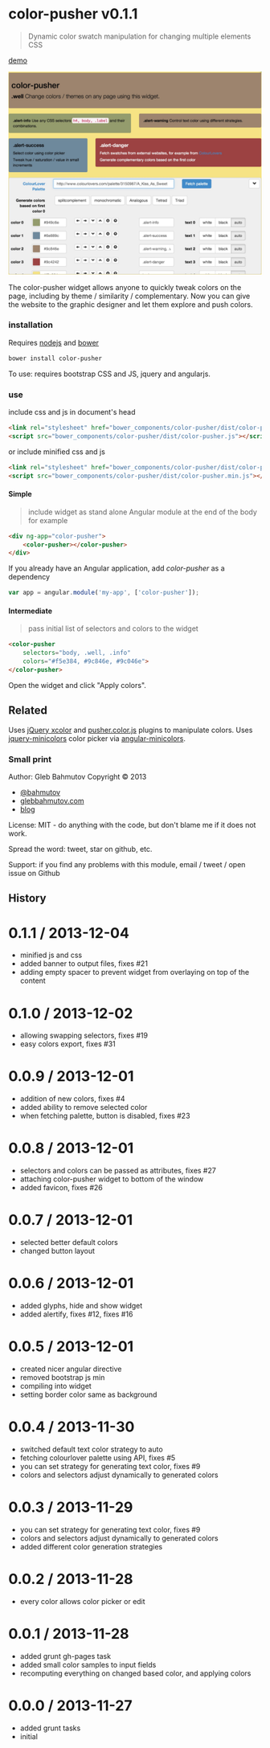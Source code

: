 # color-pusher v0.1.1

> Dynamic color swatch manipulation for changing multiple elements CSS

[demo](http://glebbahmutov.com/color-pusher/)

![color-pusher screenshot](docs/color-pusher.jpg)

The color-pusher widget allows anyone to quickly tweak colors on the page,
including by theme / similarity / complementary.
Now you can give the website to the graphic designer and let them
explore and push colors.

### installation

Requires [nodejs](http://nodejs.org/) and [bower](http://bower.io/)

```sh
bower install color-pusher
```

To use: requires bootstrap CSS and JS, jquery and angularjs.




### use

include css and js in document's head

```html
<link rel="stylesheet" href="bower_components/color-pusher/dist/color-pusher.css">
<script src="bower_components/color-pusher/dist/color-pusher.js"></script>
```

or include minified css and js

```html
<link rel="stylesheet" href="bower_components/color-pusher/dist/color-pusher.min.css">
<script src="bower_components/color-pusher/dist/color-pusher.min.js"></script>
```

#### Simple

> include widget as stand alone Angular module at the end of the body for example

```html
<div ng-app="color-pusher">
    <color-pusher></color-pusher>
</div>
```

If you already have an Angular application, add *color-pusher* as a dependency

```js
var app = angular.module('my-app', ['color-pusher']);
```

#### Intermediate

> pass initial list of selectors and colors to the widget

```html
<color-pusher
    selectors="body, .well, .info"
    colors="#f5e384, #9c846e, #9c046e">
</color-pusher>
```

Open the widget and click "Apply colors".




## Related

Uses [jQuery xcolor](http://www.xarg.org/project/jquery-color-plugin-xcolor/)
and [pusher.color.js](http://tech.pusherhq.com/libraries/color) plugins
to manipulate colors.
Uses [jquery-minicolors](http://labs.abeautifulsite.net/jquery-minicolors/) color picker
via [angular-minicolors](http://kaihenzler.github.io/angular-minicolors/).

### Small print

Author: Gleb Bahmutov Copyright &copy; 2013

* [@bahmutov](https://twitter.com/bahmutov)
* [glebbahmutov.com](http://glebbahmutov.com)
* [blog](http://bahmutov.calepin.co/)

License: MIT - do anything with the code, but don't blame me if it does not work.

Spread the word: tweet, star on github, etc.

Support: if you find any problems with this module, email / tweet / open issue on Github



## History


0.1.1 / 2013-12-04
==================

  * minified js and css
  * added banner to output files, fixes #21
  * adding empty spacer to prevent widget from overlaying on top of the content

0.1.0 / 2013-12-02
==================

  * allowing swapping selectors, fixes #19
  * easy colors export, fixes #31

0.0.9 / 2013-12-01
==================

  * addition of new colors, fixes #4
  * added ability to remove selected color
  * when fetching palette, button is disabled, fixes #23

0.0.8 / 2013-12-01
==================

  * selectors and colors can be passed as attributes, fixes #27
  * attaching color-pusher widget to bottom of the window
  * added favicon, fixes #26

0.0.7 / 2013-12-01
==================

  * selected better default colors
  * changed button layout

0.0.6 / 2013-12-01
==================

  * added glyphs, hide and show widget
  * added alertify, fixes #12, fixes #16

0.0.5 / 2013-12-01
==================

  * created nicer angular directive
  * removed bootstrap js min
  * compiling into widget
  * setting border color same as background

0.0.4 / 2013-11-30
==================

  * switched default text color strategy to auto
  * fetching colourlover palette using API, fixes #5
  * you can set strategy for generating text color, fixes #9
  * colors and selectors adjust dynamically to generated colors

0.0.3 / 2013-11-29
==================

  * you can set strategy for generating text color, fixes #9
  * colors and selectors adjust dynamically to generated colors
  * added different color generation strategies

0.0.2 / 2013-11-28
==================

  * every color allows color picker or edit

0.0.1 / 2013-11-28
==================

  * added grunt gh-pages task
  * added small color samples to input fields
  * recomputing everything on changed based color, and applying colors

0.0.0 / 2013-11-27
==================

  * added grunt tasks
  * initial


